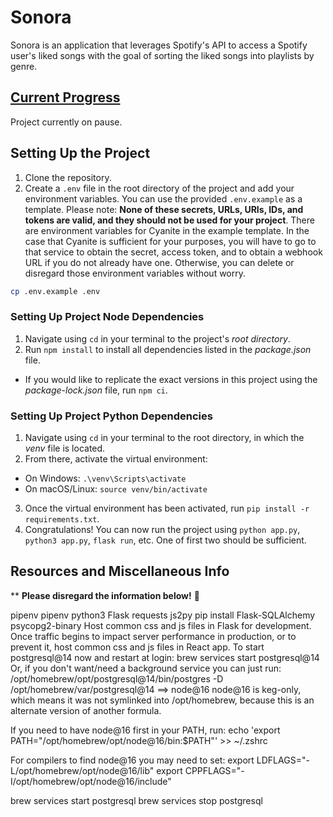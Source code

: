 # Sonora
Sonora is an application that leverages Spotify's API to access a Spotify user's liked songs with the goal of sorting the liked songs into playlists by genre.

## <u>Current Progress</u>
Project currently on pause.

## Setting Up the Project

1. Clone the repository.
2. Create a `.env` file in the root directory of the project and add your environment variables. You can use the provided `.env.example` as a template. Please note: **None of these secrets, URLs, URIs, IDs, and tokens are valid, and they should not be used for your project**. There are environment variables for Cyanite in the example template. In the case that Cyanite is sufficient for your purposes, you will have to go to that service to obtain the secret, access token, and to obtain a webhook URL if you do not already have one. Otherwise, you can delete or disregard those environment variables without worry.

```sh
cp .env.example .env
```

### Setting Up Project Node Dependencies

1. Navigate using `cd` in your terminal to the project's *root directory*.
2. Run `npm install` to install all dependencies listed in the *package.json* file.
  + If you would like to replicate the exact versions in this project using the *package-lock.json* file, run `npm ci`.

### Setting Up Project Python Dependencies

1. Navigate using `cd` in your terminal to the root directory, in which the *venv* file is located.
2. From there, activate the virtual environment:
  + On Windows: ```.\venv\Scripts\activate```
  + On macOS/Linux: ```source venv/bin/activate```
3. Once the virtual environment has been activated,  run `pip install -r requirements.txt`.
4. Congratulations! You can now run the project using  `python app.py`, `python3 app.py`, `flask run`, etc. One of first two should be sufficient.

## Resources and Miscellaneous Info
** **Please disregard the information below!** 🚨

pipenv
pipenv
python3
Flask
requests
js2py
pip install Flask-SQLAlchemy psycopg2-binary
Host common css and js files in Flask for development. Once traffic begins to impact server performance in production, or to prevent it, host common css and js files in React app.
To start postgresql@14 now and restart at login:
  brew services start postgresql@14
Or, if you don't want/need a background service you can just run:
  /opt/homebrew/opt/postgresql@14/bin/postgres -D /opt/homebrew/var/postgresql@14
==> node@16
node@16 is keg-only, which means it was not symlinked into /opt/homebrew,
because this is an alternate version of another formula.

If you need to have node@16 first in your PATH, run:
  echo 'export PATH="/opt/homebrew/opt/node@16/bin:$PATH"' >> ~/.zshrc

For compilers to find node@16 you may need to set:
  export LDFLAGS="-L/opt/homebrew/opt/node@16/lib"
  export CPPFLAGS="-I/opt/homebrew/opt/node@16/include"

brew services start postgresql
brew services stop postgresql
